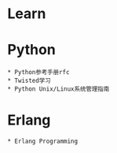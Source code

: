# Learn

# Python
	* Python参考手册rfc
	* Twisted学习
	* Python Unix/Linux系统管理指南

# Erlang
	* Erlang Programming
